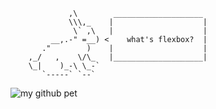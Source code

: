 ```
             ,\        ____________________
             \\\,_    |                    |
              \` ,\   |                    |
         __,.-" =__) <    what's flexbox?  |
       ."        )    |                    |
    ,_/   ,    \/\_   |____________________|
    \_|    )_-\ \_-`
       `-----` `--`
```
![my github pet](https://gitpets.fly.dev/api?username=cassiusfive&petname=Kristofferson)
